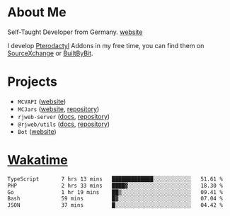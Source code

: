 # About Me

Self-Taught Developer from Germany. [website](https://rjansen.dev)

I develop [Pterodactyl](https://pterodactyl.io) Addons in my free time, you can find
them on [SourceXchange](https://www.sourcexchange.net/teams/356/profile) or [BuiltByBit](https://builtbybit.com/search/3078009).

# Projects

- `MCVAPI` ([website](https://versions.mcjars.app))
- `MCJars` ([website](https://mcjars.app), [repository](https://github.com/0x7d8/mcjar))
- `rjweb-server` ([docs](https://server.rjweb.dev), [repository](https://github.com/0x7d8/NPM_WEB-SERVER))
- `@rjweb/utils` ([docs](https://utils.rjweb.dev), [repository](https://github.com/0x7d8/rjweb-utils))
- `Bot` ([website](https://bot.rjns.dev))

# [Wakatime](https://wakatime.com/@0x7d8)

<!--START_SECTION:waka-->

```txt
TypeScript       7 hrs 13 mins   █████████████░░░░░░░░░░░░   51.61 %
PHP              2 hrs 33 mins   ████▓░░░░░░░░░░░░░░░░░░░░   18.30 %
Go               1 hr 19 mins    ██▒░░░░░░░░░░░░░░░░░░░░░░   09.41 %
Bash             59 mins         █▓░░░░░░░░░░░░░░░░░░░░░░░   07.04 %
JSON             37 mins         █░░░░░░░░░░░░░░░░░░░░░░░░   04.42 %
```

<!--END_SECTION:waka-->
